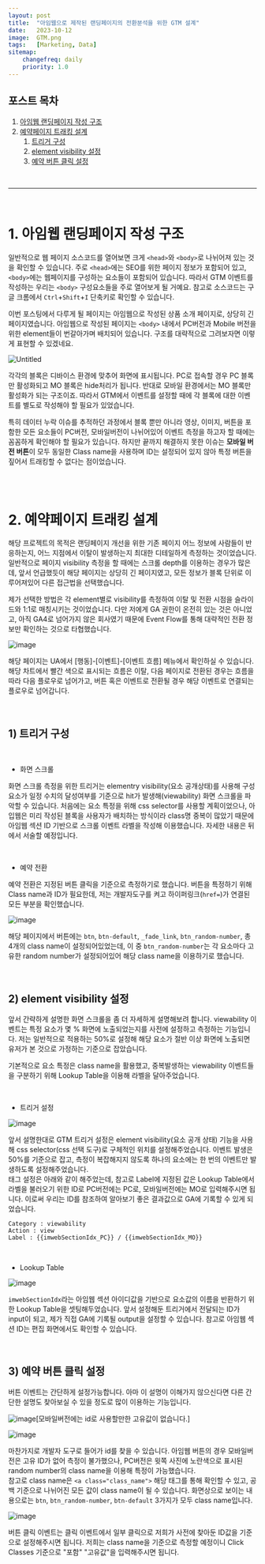```yaml
---
layout: post
title:  "아임웹으로 제작된 랜딩페이지의 전환분석을 위한 GTM 설계"
date:   2023-10-12
image:  GTM.png
tags:   [Marketing, Data]
sitemap:
    changefreq: daily
    priority: 1.0
---
```


## 포스트 목차
1. [아임웹 랜딩페이지 작성 구조](#1-아임웹-랜딩페이지-작성-구조)  
2. [예약페이지 트래킹 설계](#2-예약페이지-트래킹-설계)  
    1) [트리거 구성](#1-트리거-구성)  
    2) [element visibility 설정](#2-element-visibility-설정)  
    3) [예약 버튼 클릭 설정](#3-예약-버튼-클릭-설정)  

<br>

---

<br>

# 1. 아임웹 랜딩페이지 작성 구조


일반적으로 웹 페이지 소스코드를 열어보면 크게 `<head>`와 `<body>`로 나뉘어져 있는 것을 확인할 수 있습니다. 주로 `<head>`에는 SEO를 위한 페이지 정보가 포함되어 있고, `<body>`에는 웹페이지를 구성하는 요소들이 포함되어 있습니다. 따라서 GTM 이벤트를 작성하는 우리는 `<body>` 구성요소들을 주로 열어보게 될 거예요. 참고로 소스코드는 구글 크롬에서 `Ctrl`+`Shift`+`I` 단축키로 확인할 수 있습니다.  

이번 포스팅에서 다루게 될 페이지는 아임웹으로 작성된 상품 소개 페이지로, 상당히 긴 페이지였습니다. 아임웹으로 작성된 페이지는 `<body>` 내에서 PC버전과 Mobile 버전을 위한 element들이 번갈아가며 배치되어 있습니다. 구조를 대략적으로 그려보자면 이렇게 표현할 수 있겠네요.  


![Untitled](https://github.com/user-attachments/assets/1f0f2fd8-97c0-44ce-aadc-99bbe623bb5b)


각각의 블록은 디바이스 환경에 맞추어 화면에 표시됩니다. PC로 접속할 경우 PC 블록만 활성화되고 MO 블록은 hide처리가 됩니다. 반대로 모바일 환경에서는 MO 블록만 활성화가 되는 구조이죠. 따라서 GTM에서 이벤트를 설정할 때에 각 블록에 대한 이벤트를 별도로 작성해야 할 필요가 있었습니다.

특히 데이터 누락 이슈를 추적하던 과정에서 블록 뿐만 아니라 영상, 이미지, 버튼을 포함한 모든 요소들이 PC버전, 모바일버전이 나뉘어있어 이벤트 측정을 하고자 할 때에는 꼼꼼하게 확인해야 할 필요가 있습니다. 하지만 끝까지 해결하지 못한 이슈는 **모바일 버전 버튼**이 모두 동일한 Class name을 사용하며 ID는 설정되어 있지 않아 특정 버튼을 짚어서 트래킹할 수 없다는 점이었습니다.  

<br><br>

# 2. 예약페이지 트래킹 설계


해당 프로젝트의 목적은 랜딩페이지 개선을 위한 기존 페이지 어느 정보에 사람들이 반응하는지, 어느 지점에서 이탈이 발생하는지 최대한 디테일하게 측정하는 것이었습니다. 일반적으로 페이지 visibility 측정을 할 때에는 스크롤 depth를 이용하는 경우가 많은데, 앞서 언급했듯이 해당 페이지는 상당히 긴 페이지였고, 모든 정보가 블록 단위로 이루어져있어 다른 접근법을 선택했습니다.  

제가 선택한 방법은 각 element별로 visibility를 측정하여 이탈 및 전환 시점을 슬라이드와 1:1로 매칭시키는 것이었습니다. 다만 저에게 GA 권한이 온전히 있는 것은 아니었고, 아직 GA4로 넘어가지 않은 회사였기 때문에 Event Flow를 통해 대략적인 전환 정보만 확인하는 것으로 타협했습니다.  


![image](https://github.com/user-attachments/assets/997b9869-1c0f-4a75-a968-ec9812d62d66)


해당 페이지는 UA에서 [행동]-[이벤트]-[이벤트 흐름] 메뉴에서 확인하실 수 있습니다. 해당 차트에서 빨간 색으로 표시되는 흐름은 이탈, 다음 페이지로 전환된 경우는 흐름을 따라 다음 플로우로 넘어가고, 버튼 혹은 이벤트로 전환될 경우 해당 이벤트로 연결되는 플로우로 넘어갑니다.  

<br>

## 1) 트리거 구성

<br>

- 화면 스크롤

화면 스크롤 측정을 위한 트리거는 elementry visibility(요소 공개상태)를 사용해 구성요소가 일정 수치의 달성여부를 기준으로 hit가 발생해(viewability) 화면 스크롤을 파악할 수 있습니다. 처음에는 요소 특정을 위해 css selector를 사용할 계획이었으나, 아입웹은 미리 작성된 블록을 사용자가 배치하는 방식이라 class명 중복이 많았기 때문에 아임웹 섹션 ID 기반으로 스크롤 이벤트 라벨을 작성해 이용했습니다. 자세한 내용은 뒤에서 서술할 예정입니다.  

<br>

- 예약 전환

예약 전환은 지정된 버튼 클릭을 기준으로 측정하기로 했습니다. 버튼을 특정하기 위해 Class name과 ID가 필요한데, 저는 개발자도구를 켜고 하이퍼링크(`href=`)가 연결된 모든 부분을 확인했습니다.  

![image](https://github.com/user-attachments/assets/e05830c9-f80a-4981-b148-cc2891aeac66)

해당 페이지에서 버튼에는 `btn`, `btn-default`, `_fade_link`, `btn_random-number`, 총 4개의 class name이 설정되어있었는데, 이 중 `btn_random-number`는 각 요소마다 고유한 random number가 설정되어있어 해당 class name을 이용하기로 했습니다.  

<br>

## 2) element visibility 설정

앞서 간략하게 설명한 화면 스크롤을 좀 더 자세하게 설명해보려 합니다. viewability 이벤트는 특정 요소가 몇 % 화면에 노출되었는지를 사전에 설정하고 측정하는 기능입니다. 저는 일반적으로 적용하는 50%로 설정해 해당 요소가 절반 이상 화면에 노출되면 유저가 본 것으로 가정하는 기준으로 잡았습니다.  

기본적으로 요소 특정은 class name을 활용했고, 중복발생하는 viewability 이벤트들을 구분하기 위해 Lookup Table을 이용해 라벨을 달아주었습니다.  

<br>

- 트리거 설정

![image](https://github.com/user-attachments/assets/bf0acdb0-49ab-469b-bce4-a888c944d35a)

앞서 설명한대로 GTM 트리거 설정은 element visibility(요소 공개 상태) 기능을 사용해 css selector(css 선택 도구)로 구체적인 위치를 설정해주었습니다. 이벤트 발생은 50%를 기준으로 잡고, 측정이 복잡해지지 않도록 하나의 요소에는 한 번의 이벤트만 발생하도록 설정해주었습니다.  
태그 설정은 아래와 같이 해주었는데, 참고로 Label에 지정된 값은 Lookup Table에서 라벨을 불러오기 위한 ID로 PC버전에는 PC로, 모바일버전에는 MO로 입력해주시면 됩니다. 이로써 우리는 ID를 참조하여 알아보기 좋은 결과값으로 GA에 기록할 수 있게 되었습니다.  

```
Category : viewability  
Action : view  
Label : {{imwebSectionIdx_PC}} / {{imwebSectionIdx_MO}}  
```

<br>

- Lookup Table

![image](https://github.com/user-attachments/assets/029d5bda-96b9-4131-b0e5-eb8e0a52114d)

`imwebSectionIdx`라는 아임웹 섹션 아이디값을 기반으로 요소값의 이름을 반환하기 위한 Lookup Table을 셋팅해두었습니다. 앞서 설정해둔 트리거에서 전달되는 ID가 input이 되고, 제가 직접 GA에 기록될 output을 설정할 수 있습니다. 참고로 아임웹 섹션 ID는 편집 화면에서도 확인할 수 있습니다.

<br>

## 3) 예약 버튼 클릭 설정

버튼 이벤트는 간단하게 설정가능합니다. 아마 이 설명이 이해가지 않으신다면 다른 간단한 설명도 찾아보실 수 있을 정도로 많이 이용하는 기능입니다.  


![image](https://github.com/user-attachments/assets/0023b4c5-f2ea-4c81-8cce-92b11152b63b)[모바일버전에는 id로 사용할만한 고유값이 없습니다.]

![image](https://github.com/user-attachments/assets/6bac5b9c-36e7-48da-8298-be513becbf76)


마찬가지로 개발자 도구로 들어가 id를 찾을 수 있습니다. 아임웹 버튼의 경우 모바일버전은 고유 ID가 없어 측정이 불가했으나, PC버전은 윗쪽 사진에 노란색으로 표시된 random number의 class name을 이용해 특정이 가능했습니다.  
참고로 class name은 `<a class="class_name">` 해당 태그를 통해 확인할 수 있고, 공백 기준으로 나뉘어진 모든 값이 class name이 될 수 있습니다. 화면상으로 보이는 내용으로는 `btn`, `btn_random-number`, `btn-default` 3가지가 모두 class name입니다.  


![image](https://github.com/user-attachments/assets/9ea311d6-b499-4f21-aaba-36fa20ad81c2)

버튼 클릭 이벤트는 클릭 이벤트에서 일부 클릭으로 저희가 사전에 찾아둔 ID값을 기준으로 설정해주시면 됩니다. 저희는 class name을 기준으로 측정할 예정이니 Click Classes 기준으로 "포함" "고유값"을 입력해주시면 됩니다.